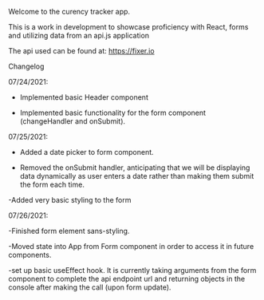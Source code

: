 Welcome to the curency tracker app.

This is a work in development to showcase proficiency with React, forms and utilizing data from an api.js application

The api used can be found at: https://fixer.io

Changelog

07/24/2021:

- Implemented basic Header component

- Implemented basic functionality for the form component (changeHandler and onSubmit).

07/25/2021:

- Added a date picker to form component.

- Removed the onSubmit handler, anticipating that we will be displaying data dynamically as user enters a date rather than making them submit the form each time.

-Added very basic styling to the form

07/26/2021:

-Finished form element sans-styling.

-Moved state into App from Form component in order to access it in future components.

-set up basic useEffect hook. It is currently taking arguments from the form component to complete the api endpoint url and returning objects in the console after making the call (upon form update).